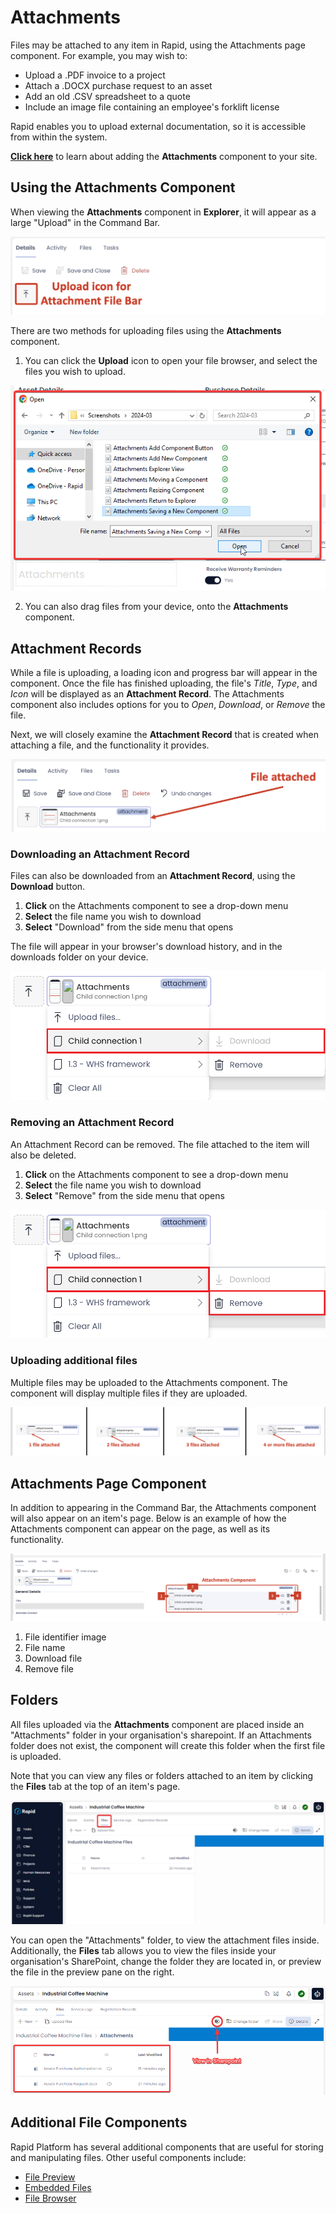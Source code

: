 # Attachments

Files may be attached to any item in Rapid, using the Attachments page component. For example, you may wish to:
- Upload a .PDF invoice to a project
- Attach a .DOCX purchase request to an asset
- Add an old .CSV spreadsheet to a quote
- Include an image file containing an employee's forklift license

Rapid enables you to upload external documentation, so it is accessible from within the system.

<a href="https://docs.rapidplatform.com/docs/Rapid/Keyper%20Manual/Designer/Pages/Components/attachments/" target="_blank">**Click here**</a> to learn about adding the **Attachments** component to your site.

## Using the Attachments Component
When viewing the **Attachments** component in **Explorer**, it will appear as a large "Upload" in the Command Bar.

![A screenshot showing how the Attachments component is displayed in Explorer. The Attachments component appears as a large "upload" icon: an arrow pointing upwards to a horizontal](<Attachments Upload Icon.png>)

There are two methods for uploading files using the **Attachments** component.
1. You can click the **Upload** icon to open your file browser, and select the files you wish to upload.

![A screenshot showing how the Attachments component uses your file browser and allows you to upload multiple files.](<Attachments OS Upload.png>)

2. You can also drag files from your device, onto the **Attachments** component.

## Attachment Records
While a file is uploading, a loading icon and progress bar will appear in the component. Once the file has finished uploading, the file's *Title*, *Type*, and *Icon* will be displayed as an **Attachment Record**. The Attachments component also includes options for you to *Open*, *Download*, or *Remove* the file.

Next, we will closely examine the **Attachment Record** that is created when attaching a file, and the functionality it provides.

![A screenshot demonstrating what an Attachment will look like once it is uploaded. The attachment has an icon, a title, and the file type or extension.](<Attachments Successful.png>)

### Downloading an Attachment Record
Files can also be downloaded from an **Attachment Record**, using the **Download** button.

1. **Click** on the Attachments component to see a drop-down menu
2. **Select** the file name you wish to download
3. **Select** "Download" from the side menu that opens

The file will appear in your browser's download history, and in the downloads folder on your device.

![A screenshot that displays how an Attachment Record has a "Download" button, that allows the user to download the attachment directly to their PC.](<Attachments Download.png>)

### Removing an Attachment Record
An Attachment Record can be removed. The file attached to the item will also be deleted.

1. **Click** on the Attachments component to see a drop-down menu
2. **Select** the file name you wish to download
3. **Select** "Remove" from the side menu that opens

![A screenshot that displays how an Attachment Record has a "Remove" button, where the attached files will be deleted from the item.](<Attachments Remove.png>)

### Uploading additional files
Multiple files may be uploaded to the Attachments component. The component will display multiple files if they are uploaded.

![A screenshot depicting multiple files that have been uploaded to the Attachments component.](<Attachments Multiple.png>)

## Attachments Page Component

In addition to appearing in the Command Bar, the Attachments component will also appear on an item's page. Below is an example of how the Attachments component can appear on the page, as well as its functionality.

![A screenshot demonstrating how the Attachments page component appears on the page. The component is a list of files, with a scroll bar on the far right. There are four red labels, numbered 1-4, which are annotated atop the image.](<Attachments Page Component.png>)

1. File identifier image
2. File name
3. Download file
4. Remove file

## Folders
All files uploaded via the **Attachments** component are placed inside an "Attachments" folder in your organisation's sharepoint. If an Attachments folder does not exist, the component will create this folder when the first file is uploaded.

Note that you can view any files or folders attached to an item by clicking the **Files** tab at the top of an item's page.

![A screenshot showing how to view the files and folders attached to an item. The user must navigate to the "Files" tab at the top of an item's page.](<Attachments Folders.png>)

You can open the "Attachments" folder, to view the attachment files inside. Additionally, the **Files** tab allows you to view the files inside your organisation's SharePoint, change the folder they are located in, or preview the file in the preview pane on the right.

![A screenshot demonstrating how files from the Attachments component are displayed in the files tab of an item. The screenshot also indicates how to find the exact SharePoint file where an attachment is being stored.](<Attachments Sharepoint.png>)

## Additional File Components
Rapid Platform has several additional components that are useful for storing and manipulating files. Other useful components include:
- <a href="https://docs.rapidplatform.com/docs/Rapid/User%20Manual/Explorer/Page%20Components/File%20Preview%20Component" target="_blank">File Preview</a>
- <a href="https://docs.rapidplatform.com/docs/Rapid/User%20Manual/Explorer/Page%20Components/Embedded%20Files">Embedded Files</a>
- <a href="https://docs.rapidplatform.com/docs/Rapid/User%20Manual/Explorer/Page%20Components/file-browser">File Browser</a>